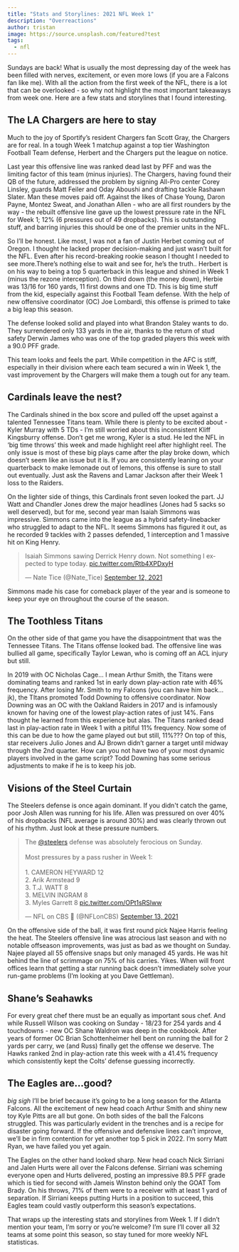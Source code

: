 ```yaml
---
title: "Stats and Storylines: 2021 NFL Week 1"
description: "Overreactions"
author: tristan
image: https://source.unsplash.com/featured?test
tags:
  - nfl
---
```

Sundays are back! What is usually the most depressing day of the week has been filled with nerves, excitement, or even more lows (if you are a Falcons fan like me). With all the action from the first week of the NFL, there is a lot that can be overlooked - so why not highlight the most important takeaways from week one. Here are a few stats and storylines that I found interesting. 

## The LA Chargers are here to stay

Much to the joy of Sportify’s resident Chargers fan Scott Gray, the Chargers are for real. In a tough Week 1 matchup against a top tier Washington Football Team defense, Herbert and the Chargers put the league on notice. 

Last year this offensive line was ranked dead last by PFF and was the limiting factor of this team (minus injuries). The Chargers, having found their QB of the future, addressed the problem by signing All-Pro center Corey Linsley, guards Matt Feiler and Oday Aboushi and drafting tackle Rashawn Slater. Man these moves paid off. Against the likes of Chase Young, Daron Payne, Montez Sweat, and Jonathan Allen - who are all first rounders by the way - the rebuilt offensive line gave up the lowest pressure rate in the NFL for Week 1; 12% (6 pressures out of 49 dropbacks). This is outstanding stuff, and barring injuries this should be one of the premier units in the NFL. 

So I’ll be honest. Like most, I was not a fan of Justin Herbet coming out of Oregon. I thought he lacked proper decision-making and just wasn’t built for the NFL. Even after his record-breaking rookie season I thought I needed to see more.There’s nothing else to wait and see for, he’s the truth.. Herbert is on his way to being a top 5 quarterback in this league and shined in Week 1 (minus the rezone interception). On third down (the money down), Herbie was 13/16 for 160 yards, 11 first downs and one TD. This is big time stuff from the kid, especially against this Football Team defense. With the help of new offensive coordinator (OC) Joe Lombardi, this offense is primed to take a big leap this season.

The defense looked solid and played into what Brandon Staley wants to do. They surrendered only 133 yards in the air, thanks to the return of stud safety Derwin James who was one of the top graded players this week with a 90.0 PFF grade. 

This team looks and feels the part. While competition in the AFC is stiff, especially in their division where each team secured a win in Week 1, the vast improvement by the Chargers will make them a tough out for any team. 

## Cardinals leave the nest?

The Cardinals shined in the box score and pulled off the upset against a talented Tennessee Titans team. While there is plenty to be excited about - Kyler Murray with 5 TDs - I’m still worried about this inconsistent Kliff Kingsburry offense. Don’t get me wrong, Kyler is a stud. He led the NFL in ‘big time throws’ this week and made highlight reel after highlight reel. 
The only issue is most of these big plays came after the play broke down, which doesn’t seem like an issue but it is. If you are consistently leaning on your quarterback to make lemonade out of lemons, this offense is sure to stall out eventually. Just ask the Ravens and Lamar Jackson after their Week 1 loss to the Raiders.  

On the lighter side of things, this Cardinals front seven looked the part. JJ Watt and Chandler Jones drew the major headlines (Jones had 5 sacks so well deserved), but for me, second year man Isaiah Simmons was impressive. Simmons came into the league as a hybrid safety-linebacker who struggled to adapt to the NFL. It seems Simmons has figured it out, as he recorded 9 tackles with 2 passes defended, 1 interception and 1 massive hit on King Henry. 

<blockquote class="twitter-tweet tw-align-center"><p lang="en" dir="ltr">Isaiah Simmons sawing Derrick Henry down. Not something I expected to type today. <a href="https://t.co/Rtb4XPDxyH">pic.twitter.com/Rtb4XPDxyH</a></p>&mdash; Nate Tice (@Nate_Tice) <a href="https://twitter.com/Nate_Tice/status/1437116730480807944?ref_src=twsrc%5Etfw">September 12, 2021</a></blockquote> <script async src="https://platform.twitter.com/widgets.js" charset="utf-8"></script>

Simmons made his case for comeback player of the year and is someone to keep your eye on throughout the course of the season. 

## The Toothless Titans
On the other side of that game you have the disappointment that was the Tennessee Titans. The Titans offense looked bad. The offensive line was bullied all game, specifically Taylor Lewan, who is coming off an ACL injury but still. 

In 2019 with OC Nicholas Cage... I mean Arthur Smith, the Titans were dominating teams and ranked 1st in early down play-action rate with 46% frequency. After losing Mr. Smith to my Falcons (you can have him back... jk), the TItans promoted Todd Downing to offensive coordinator. Now Downing was an OC with the Oakland Raiders in 2017 and is infamously known for having one of the lowest play-action rates of just 14%. Fans thought he learned from this experience but alas. The Titans ranked dead last in play-action rate in Week 1 with a pitiful 11% frequency. Now some of this can be due to how the game played out but still, 11%??? On top of this, star receivers Julio Jones and AJ Brown didn’t garner a target until midway through the 2nd quarter. How can you not have two of your most dynamic players involved in the game script? Todd Downing has some serious adjustments to make if he is to keep his job. 

## Visions of the Steel Curtain
The Steelers defense is once again dominant. If you didn't catch the game, poor Josh Allen was running for his life. Allen was pressured on over 40% of his dropbacks (NFL average is around 30%) and was clearly thrown out of his rhythm. Just look at these pressure numbers. 

<blockquote class="twitter-tweet tw-align-center"><p lang="en" dir="ltr">The <a href="https://twitter.com/steelers?ref_src=twsrc%5Etfw">@steelers</a> defense was absolutely ferocious on Sunday.<br><br>Most pressures by a pass rusher in Week 1:<br><br>1. CAMERON HEYWARD 12<br>2. Arik Armstead 9<br>3. T.J. WATT 8<br>3. MELVIN INGRAM 8<br>3. Myles Garrett 8 <a href="https://t.co/OPt1sRSlww">pic.twitter.com/OPt1sRSlww</a></p>&mdash; NFL on CBS 🏈 (@NFLonCBS) <a href="https://twitter.com/NFLonCBS/status/1437475737578180608?ref_src=twsrc%5Etfw">September 13, 2021</a></blockquote> <script async src="https://platform.twitter.com/widgets.js" charset="utf-8"></script>

On the offensive side of the ball, it was first round pick Najee Harris feeling the heat. The Steelers offensive line was atrocious last season and with no notable offseason improvements, was just as bad as we thought on Sunday. Najee played all 55 offensive snaps but only managed 45 yards. He was hit behind the line of scrimmage on 75% of his carries. Yikes. When will front offices learn that getting a star running back doesn’t immediately solve your run-game problems (I’m looking at you Dave Gettleman). 

## Shane’s Seahawks
For every great chef there must be an equally as important sous chef. And while Russell Wilson was cooking on Sunday - 18/23 for 254 yards and 4 touchdowns - new OC Shane Waldron was deep in the cookbook. After years of former OC Brian Schottenheimer hell bent on running the ball for 2 yards per carry, we (and Russ) finally get the offense we deserve. The Hawks ranked 2nd in play-action rate this week with a 41.4% frequency which consistently kept the Colts’ defense guessing incorrectly. 

## The Eagles are...good?
*big sigh* 
I’ll be brief because it’s going to be a long season for the Atlanta Falcons. All the excitement of new head coach Arthur Smith and shiny new toy Kyle Pitts are all but gone. On both sides of the ball the Falcons struggled. This was particularly evident in the trenches and is a recipe for disaster going forward. If the offensive and defensive lines can’t improve,  we’ll be in firm contention for yet another top 5 pick in 2022. I’m sorry Matt Ryan, we have failed you yet again. 

The Eagles on the other hand looked sharp. New head coach Nick Sirriani and Jalen Hurts were all over the Falcons defense. Sirriani was scheming everyone open and Hurts delivered, posting an impressive 89.5 PFF grade which is tied for second with Jameis Winston behind only the GOAT Tom Brady. On his throws, 71% of them were to a receiver with at least 1 yard of separation. If Sirriani keeps putting Hurts in a position to succeed, this Eagles team could vastly outperform this season’s expectations. 

That wraps up the interesting stats and storylines from Week 1. If I didn’t mention your team, I’m sorry or you’re welcome? I’m sure I’ll cover all 32 teams at some point this season, so stay tuned for more weekly NFL statisticas. 